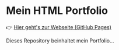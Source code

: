 # Mein HTML Portfolio

👉 [Hier geht's zur Webseite (GitHub Pages)](https://b-riemer.github.io/HTML-Portfolio/)

Dieses Repository beinhaltet mein Portfolio...
